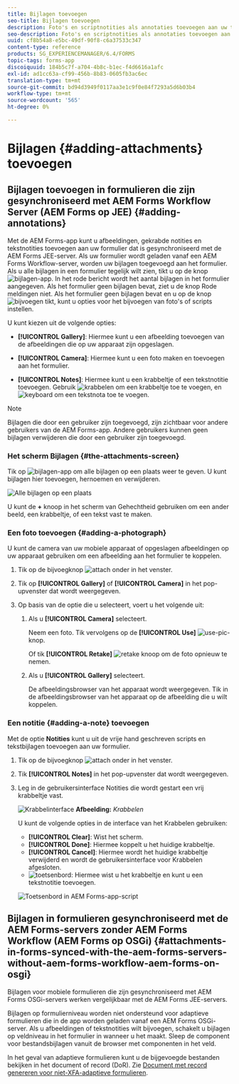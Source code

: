 ```yaml
---
title: Bijlagen toevoegen
seo-title: Bijlagen toevoegen
description: Foto's en scriptnotities als annotaties toevoegen aan uw taak in de AEM Forms-app
seo-description: Foto's en scriptnotities als annotaties toevoegen aan uw taak in de AEM Forms-app
uuid: cf8b54a8-e5bc-49df-90f8-c6a37533c347
content-type: reference
products: SG_EXPERIENCEMANAGER/6.4/FORMS
topic-tags: forms-app
discoiquuid: 184b5c7f-a704-4b8c-b1ec-f4d6616a1afc
exl-id: ad1cc63a-cf99-456b-8b83-0605fb3ac6ec
translation-type: tm+mt
source-git-commit: bd94d3949f0117aa3e1c9f0e84f7293a5d6b03b4
workflow-type: tm+mt
source-wordcount: '565'
ht-degree: 0%

---
```


# Bijlagen {#adding-attachments} toevoegen

## Bijlagen toevoegen in formulieren die zijn gesynchroniseerd met AEM Forms Workflow Server (AEM Forms op JEE) {#adding-annotations}

Met de AEM Forms-app kunt u afbeeldingen, gekrabde notities en tekstnotities toevoegen aan uw formulier dat is gesynchroniseerd met de AEM Forms JEE-server. Als uw formulier wordt geladen vanaf een AEM Forms Workflow-server, worden uw bijlagen toegevoegd aan het formulier. Als u alle bijlagen in een formulier tegelijk wilt zien, tikt u op de knop ![bijlagen-app](assets/attachments-app.png). In het rode bericht wordt het aantal bijlagen in het formulier aangegeven. Als het formulier geen bijlagen bevat, ziet u de knop Rode meldingen niet. Als het formulier geen bijlagen bevat en u op de knop ![bijvoegen](assets/attch.png) tikt, kunt u opties voor het bijvoegen van foto&#39;s of scripts instellen.

U kunt kiezen uit de volgende opties:

* **[!UICONTROL Gallery]**: Hiermee kunt u een afbeelding toevoegen van de afbeeldingen die op uw apparaat zijn opgeslagen.

* **[!UICONTROL Camera]**: Hiermee kunt u een foto maken en toevoegen aan het formulier.

* **[!UICONTROL Notes]**: Hiermee kunt u een krabbeltje of een tekstnotitie toevoegen. Gebruik ![krabbelen](assets/scribble.png) om een krabbeltje toe te voegen, en ![keyboard](assets/keyboard.png) om een tekstnota toe te voegen.

>[!NOTE]
>
>Bijlagen die door een gebruiker zijn toegevoegd, zijn zichtbaar voor andere gebruikers van de AEM Forms-app. Andere gebruikers kunnen geen bijlagen verwijderen die door een gebruiker zijn toegevoegd.


### Het scherm Bijlagen {#the-attachments-screen}

Tik op ![bijlagen-app](assets/attachments-app.png) om alle bijlagen op een plaats weer te geven. U kunt bijlagen hier toevoegen, hernoemen en verwijderen.

![Alle bijlagen op een plaats](assets/attachments-screen.png)

U kunt de **+** knoop in het scherm van Gehechtheid gebruiken om een ander beeld, een krabbeltje, of een tekst vast te maken.

### Een foto toevoegen {#adding-a-photograph}

U kunt de camera van uw mobiele apparaat of opgeslagen afbeeldingen op uw apparaat gebruiken om een afbeelding aan het formulier te koppelen.

1. Tik op de bijvoegknop ![attach](assets/attch.png) onder in het venster.
1. Tik op **[!UICONTROL Gallery]** of **[!UICONTROL Camera]** in het pop-upvenster dat wordt weergegeven.
1. Op basis van de optie die u selecteert, voert u het volgende uit:

   1. Als u **[!UICONTROL Camera]** selecteert.

      Neem een foto. Tik vervolgens op de **[!UICONTROL Use]** ![use-pic](assets/use-pic.png)-knop.

      Of tik **[!UICONTROL Retake]** ![retake](assets/retake.png) knoop om de foto opnieuw te nemen.

   1. Als u **[!UICONTROL Gallery]** selecteert.

      De afbeeldingsbrowser van het apparaat wordt weergegeven. Tik in de afbeeldingsbrowser van het apparaat op de afbeelding die u wilt koppelen.

### Een notitie {#adding-a-note} toevoegen

Met de optie **Notities** kunt u uit de vrije hand geschreven scripts en tekstbijlagen toevoegen aan uw formulier.

1. Tik op de bijvoegknop ![attach](assets/attch.png) onder in het venster.
1. Tik **[!UICONTROL Notes]** in het pop-upvenster dat wordt weergegeven.
1. Leg in de gebruikersinterface Notities die wordt gestart een vrij krabbeltje vast.

   ![Krabbelinterface](assets/scribble-ui.png)
   **Afbeelding:** *Krabbelen*

   U kunt de volgende opties in de interface van het Krabbelen gebruiken:

   * **[!UICONTROL Clear]**: Wist het scherm.
   * **[!UICONTROL Done]**: Hiermee koppelt u het huidige krabbeltje.
   * **[!UICONTROL Cancel]**: Hiermee wordt het huidige krabbeltje verwijderd en wordt de gebruikersinterface voor Krabbelen afgesloten.
   * ![toetsenbord](assets/keyboard.png): Hiermee wist u het krabbeltje en kunt u een tekstnotitie toevoegen.

   ![Toetsenbord in AEM Forms-app-script](assets/keyboard-inapp.png)

## Bijlagen in formulieren gesynchroniseerd met de AEM Forms-servers zonder AEM Forms Workflow (AEM Forms op OSGi) {#attachments-in-forms-synced-with-the-aem-forms-servers-without-aem-forms-workflow-aem-forms-on-osgi}

Bijlagen voor mobiele formulieren die zijn gesynchroniseerd met AEM Forms OSGi-servers werken vergelijkbaar met de AEM Forms JEE-servers.

Bijlagen op formulierniveau worden niet ondersteund voor adaptieve formulieren die in de app worden geladen vanaf een AEM Forms OSGi-server. Als u afbeeldingen of tekstnotities wilt bijvoegen, schakelt u bijlagen op veldniveau in het formulier in wanneer u het maakt. Sleep de component voor bestandsbijlagen vanuit de browser met componenten in het veld.

In het geval van adaptieve formulieren kunt u de bijgevoegde bestanden bekijken in het document of record (DoR). Zie [Document met record genereren voor niet-XFA-adaptieve formulieren](/help/forms/using/generate-document-of-record-for-non-xfa-based-adaptive-forms.md).
